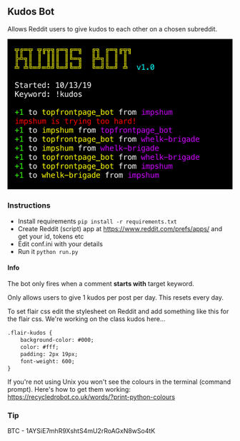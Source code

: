 ## Kudos Bot

Allows Reddit users to give kudos to each other on a chosen subreddit.

![](ss.jpg?raw=true)

### Instructions

- Install requirements ```pip install -r requirements.txt```
- Create Reddit (script) app at https://www.reddit.com/prefs/apps/ and get your id, tokens etc
- Edit conf.ini with your details
- Run it ```python run.py```

#### Info

The bot only fires when a comment **starts with** target keyword.

Only allows users to give 1 kudos per post per day. This resets every day.

To set flair css edit the stylesheet on Reddit and add something like this for the flair css. We're working on the class kudos here...

    .flair-kudos {
        background-color: #000;
        color: #fff;
        padding: 2px 19px;
        font-weight: 600;
    }

If you're not using Unix you won't see the colours in the terminal (command prompt). Here's how to get them working: https://recycledrobot.co.uk/words/?print-python-colours

### Tip

BTC - 1AYSiE7mhR9XshtS4mU2rRoAGxN8wSo4tK

